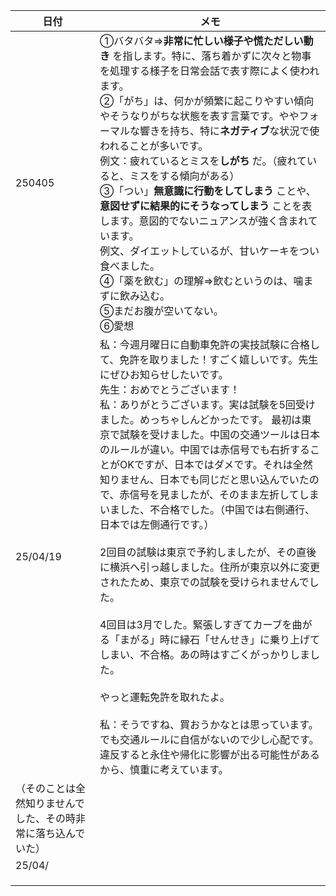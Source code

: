 | 日付                                                           | メモ                                                                                                                                                                                                                                                                                                                                                                                                                                                                                                                                                                                                                                                                                                                                                                                                                                                                                                                                                                                                                                                                 |
| -------------------------------------------------------------- | -------------------------------------------------------------------------------------------------------------------------------------------------------------------------------------------------------------------------------------------------------------------------------------------------------------------------------------------------------------------------------------------------------------------------------------------------------------------------------------------------------------------------------------------------------------------------------------------------------------------------------------------------------------------------------------------------------------------------------------------------------------------------------------------------------------------------------------------------------------------------------------------------------------------------------------------------------------------------------------------------------------------------------------------------------------------- |
| 250405                                                         | ①バタバタ⇒**非常に忙しい様子や慌ただしい動き** を指します。特に、落ち着かずに次々と物事を処理する様子を日常会話で表す際によく使われます。<br />②「がち」は、何かが頻繁に起こりやすい傾向やそうなりがちな状態を表す言葉です。ややフォーマルな響きを持ち、特に**ネガティブ**な状況で使われることが多いです。<br />例文：疲れているとミスを**しがち** だ。（疲れていると、ミスをする傾向がある）<br />③「つい」**無意識に行動をしてしまう** ことや、**意図せずに結果的にそうなってしまう** ことを表します。意図的でないニュアンスが強く含まれています。<br />例文、ダイエットしているが、甘いケーキをつい食べました。<br />④「薬を飲む」の理解⇒飲むというのは、噛まずに飲み込む。<br />⑤まだお腹が空いてない。<br />⑥愛想                                                                                                                                                                                                                                                                                                         |
| 25/04/19                                                       | 私：今週月曜日に自動車免許の実技試験に合格して、免許を取りました！すごく嬉しいです。先生にぜひお知らせしたいです。<br />先生：おめでとうございます！<br />私：ありがとうございます。実は試験を5回受けました。めっちゃしんどかったです。 最初は東京で試験を受けました。中国の交通ツールは日本のルールが違い。中国では赤信号でも右折することがOKですが、日本ではダメです。それは全然知りません、日本でも同じだと思い込んでいたので、赤信号を見ましたが、そのまま左折してしまいました、不合格でした。（中国では右側通行、日本では左側通行です。）<br /><br />2回目の試験は東京で予約しましたが、その直後に横浜へ引っ越しました。住所が東京以外に変更されたため、東京での試験を受けられませんでした。<br /><br />4回目は3月でした。緊張しすぎてカーブを曲がる「まがる」時に縁石「せんせき」に乗り上げてしまい、不合格。あの時はすごくがっかりしました。<br /><br />やっと運転免許を取れたよ。<br /><br />私：そうですね、買おうかなとは思っています。でも交通ルールに自信がないので少し心配です。 違反すると永住や帰化に影響が出る可能性があるから、慎重に考えています。 |
| （そのことは全然知りませんでした、その時非常に落ち込んでいた） |                                                                                                                                                                                                                                                                                                                                                                                                                                                                                                                                                                                                                                                                                                                                                                                                                                                                                                                                                                                                                                                                      |
| 25/04/                                                         |                                                                                                                                                                                                                                                                                                                                                                                                                                                                                                                                                                                                                                                                                                                                                                                                                                                                                                                                                                                                                                                                      |
|                                                                |                                                                                                                                                                                                                                                                                                                                                                                                                                                                                                                                                                                                                                                                                                                                                                                                                                                                                                                                                                                                                                                                      |
|                                                                |                                                                                                                                                                                                                                                                                                                                                                                                                                                                                                                                                                                                                                                                                                                                                                                                                                                                                                                                                                                                                                                                      |
|                                                                |                                                                                                                                                                                                                                                                                                                                                                                                                                                                                                                                                                                                                                                                                                                                                                                                                                                                                                                                                                                                                                                                      |
